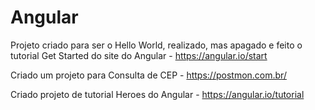 # Angular

Projeto criado para ser o Hello World, realizado, mas apagado e feito o tutorial  Get Started do site do Angular - https://angular.io/start

Criado um projeto para Consulta de CEP - https://postmon.com.br/

Criado projeto de tutorial Heroes do Angular - https://angular.io/tutorial